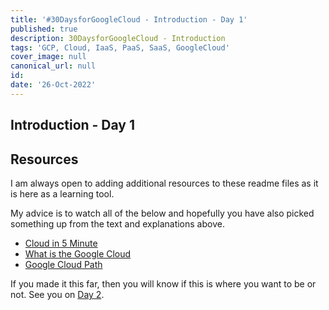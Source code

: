 ```yaml
---
title: '#30DaysforGoogleCloud - Introduction - Day 1'
published: true
description: 30DaysforGoogleCloud - Introduction
tags: 'GCP, Cloud, IaaS, PaaS, SaaS, GoogleCloud'
cover_image: null
canonical_url: null
id: 
date: '26-Oct-2022'
---
```


## Introduction - Day 1





## Resources

I am always open to adding additional resources to these readme files as it is here as a learning tool.

My advice is to watch all of the below and hopefully you have also picked something up from the text and explanations above.

- [Cloud in 5 Minute](https://www.youtube.com/watch?v=M988_fsOSWo)
- [What is the Google Cloud](https://www.youtube.com/watch?v=kzKFuHk8ovk)
- [Google Cloud Path](https://www.youtube.com/watch?v=JbQc_8-rVt4)

If you made it this far, then you will know if this is where you want to be or not. See you on [Day 2](day02.md).